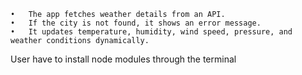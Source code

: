 	•	The app fetches weather details from an API.
	•	If the city is not found, it shows an error message.
	•	It updates temperature, humidity, wind speed, pressure, and weather conditions dynamically.
 User have to install node modules through the terminal
